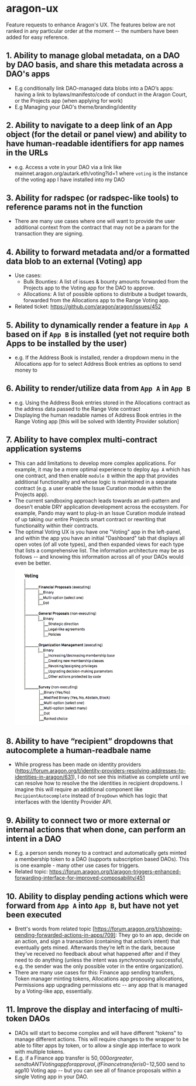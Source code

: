 # aragon-ux
Feature requests to enhance Aragon's UX. The features below are not ranked in any particular order at the moment -- the numbers have been added for easy reference.


## 1. Ability to manage global metadata, on a DAO by DAO basis, and share this metadata across a DAO's apps
* E.g conditionally link DAO-managed data blobs into a DAO’s apps: having a link to bylaws/manifesto/code of conduct in the Aragon Court, or the Projects app (when applying for work)
* E.g Managing your DAO's theme/branding/identity

## 2. Ability to navigate to a deep link of an App object (for the detail or panel view) and ability to have human-readable identifiers for app names in the URLs
* e.g. Access a vote in your DAO via a link like mainnet.aragon.org/autark.eth/voting?id=1
where `voting` is the instance of the voting app I have installed into my DAO

## 3. Ability for radspec (or radspec-like tools) to reference params not in the function
* There are many use cases where one will want to provide the user additional context from the contract that may not be a param for the transaction they are signing.

## 4. Ability to forward metadata and/or a formatted data blob to an external (Voting) app
* Use cases:
  * Bulk Bounties: A list of issues &amp; bounty amounts forwarded from the Projects app to the Voting app for the DAO to approve.
  * Allocations: A list of possible options to distribute a budget towards, forwarded from the Allocations app to the Range Voting app.
* Related ticket: https://github.com/aragon/aragon/issues/452

## 5. Ability to dynamically render a feature in `App A` based on if `App B` is installed (yet not require both Apps to be installed by the user)
* e.g. If the Address Book is installed, render a dropdown menu in the Allocations app for to select Address Book entries as options to send money to

## 6. Ability to render/utilize data from `App A` in `App B`
* e.g. Using the Address Book entries stored in the Allocations contract as the address data passed to the Range Vote contract
* Displaying the human readable names of Address Book entries in the Range Voting app [this will be solved with Identity Provider solution]

## 7. Ability to have complex multi-contract application systems
* This can add limitations to develop more complex applications. For example, it may be a more optimal experience to deploy `App A` which has one contract, and then enable `module B` within the app that provides additional functionality and whose logic is maintained in a separate contract (e.g. a user enable the Issue Curation module within the Projects app). 
* The current sandboxing approach leads towards an anti-pattern and doesn’t enable DRY application development across the ecosystem. For example, Pando may want to plug-in an Issue Curation module instead of up taking our entire Projects smart contract or rewriting that functionality within their contracts.
* The optimal Voting UX is you have one "Voting" app in the left-panel, and within the app you have an initial "Dashboard" tab that displays all open votes (of all vote types), and then expanded views for each type that lists a comprehensive list. The information architecture may be as follows -- and knowing this information across all of your DAOs would even be better. 
![daoing](/images/daoing.png) 

## 8. Ability to have “recipient” dropdowns that autocomplete a human-readbale name
* While progress has been made on identity providers (https://forum.aragon.org/t/identity-providers-resolving-addresses-to-identities-in-aragon/631), I do not see this initiative as complete until we can resolve how to resolve the the identities in recipient dropdowns. I imagine this will require an additional component like `RecipientAutocomplete` instead of `DropDown` which has logic that interfaces with the Identity Provider API.

## 9. Ability to connect two or more external or internal actions that when done, can perform an intent in a DAO
* E.g. a person sends money to a contract and automatically gets minted a membership token to a DAO (supports subscription based DAOs). This is one example - many other use cases for triggers.
* Related topic: https://forum.aragon.org/t/aragon-triggers-enhanced-forwarding-interface-for-improved-composability/451

## 10. Ability to display pending actions which were forward from `App A` into `App B`, but have not yet been executed 
* Brett's words from related topic [https://forum.aragon.org/t/showing-pending-forwarded-actions-in-apps/709]: They go to an app, decide on an action, and sign a transaction (containing that action’s intent) that eventually gets mined. Afterwards they’re left in the dark, because they’ve received no feedback about what happened after and if they need to do anything (unless the intent was *synchronously* successful, e.g. the sender was the only possible voter in the entire organization). 
* There are many use cases for this: Finance app sending transfers, Token manager minting tokens, Allocations app proposing allocations, Permissions app upgrading permissions etc -- any app that is managed by a Voting-like app, essentially.

## 11. Improve the display and interfacing of multi-token DAOs
* DAOs will start to become complex and will have different "tokens" to manage different actions. This will require changes to the wrapper to be able to filter apps by token, or to allow a single app interface to work with multiple tokens.
* E.g. if a Finance app transfer is $50,000 or greater, send to ANT Voting app for approval, if Finance transfer is 0-$12,500 send to agp10 Voting app -- but you can see all of finance proposals within a single Voting app in your DAO.
